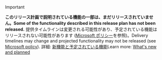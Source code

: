 > [!IMPORTANT]
> <span data-ttu-id="038e5-101">**このリリース計画で説明されている機能の一部は、まだリリースされていません。**</span><span class="sxs-lookup"><span data-stu-id="038e5-101">**Some of the functionality described in this release plan has not been released.**</span></span> <span data-ttu-id="038e5-102">提供タイムラインは変更される可能性があり、予定されている機能はリリースされない可能性があります ([Microsoft ポリシー](https://go.microsoft.com/fwlink/p/?linkid=2007332)を参照)。</span><span class="sxs-lookup"><span data-stu-id="038e5-102">Delivery timelines may change and projected functionality may not be released (see [Microsoft policy](https://go.microsoft.com/fwlink/p/?linkid=2007332)).</span></span> <span data-ttu-id="038e5-103">詳細: [新機能と予定されている機能](/dynamics365-release-plan/2020wave1/microsoft-forms-pro/planned-features)</span><span class="sxs-lookup"><span data-stu-id="038e5-103">Learn more: [What's new and planned](/dynamics365-release-plan/2020wave1/microsoft-forms-pro/planned-features)</span></span> 
